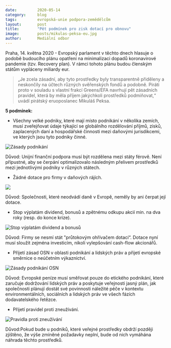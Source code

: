 ```yaml
---
date:         2020-05-14
category:     blog
tags:         evropská-unie podpora-zemědělcům
layout:       post
title:        "Pět podmínek pro zisk dotací pro obnovu"
image:        posts/mikulas-peksa-eu.jpg
author:       Mediální odbor
---  
```




Praha, 14. května 2020 - Evropský parlament v těchto dnech hlasuje o podobě budoucího plánu opatření na minimalizaci dopadů koronavirové pandemie (tzv. Recovery plan). V rámci tohoto plánu budou členským státům vypláceny miliardy eur.

> „Je zcela zásadní, aby tyto prostředky byly transparentně přiděleny a neskončily na účtech různých svěřenských fondů a podobně. Piráti proto v souladu s vlastní frakcí Greens/EFA navrhují pět zásadních pravidel, která by měla příjem jakýchkoli prostředků podmiňovat,“ uvádí pirátský eruoposlanec Mikuláš Peksa.

**5 podmínek:**

* Všechny velké podniky, které mají místo podnikání v několika zemích, musí zveřejňovat údaje týkající se globálního rozdělování příjmů, zisků, zaplacených daní a hospodářské činnosti mezi daňovými jurisdikcemi, ve kterých jsou tyto podniky činné.

![Zásady podnikání](https://pirati.cz/assets/img/articles/2020/zverejnovani-prijmu.jpeg)

Důvod: Unijní finanční podpora musí být rozdělena mezi státy férově. Není přípustné, aby se čerpání optimalizovalo následným přelivem prostředků mezi jednotlivými podniky v různých státech.

* Žádné dotace pro firmy v daňových rájích.

![](https://pirati.cz/assets/img/articles/2020/danove-raje.jpeg)

Důvod: Společnosti, které neodvádí daně v Evropě, neměly by ani čerpat její dotace.

* Stop výplatám dividend, bonusů a zpětnému odkupu akcií min. na dva roky (resp. do konce krize).

![Stop výplatám dividend a bonusů](https://pirati.cz/assets/img/articles/2020/vyplaty-dividend.jpeg)

Důvod: Firmy se nesmí stát "průtokovým ohřívačem dotací“. Dotace nyní musí sloužit zejména investicím, nikoli vylepšování cash-flow akcionářů.

* Přijetí zásad OSN v oblasti podnikání a lidských práv a přijetí evropské směrnice o neúčetním výkaznictví.

![Zásady podnikání OSN](https://pirati.cz/assets/img/articles/2020/zasady-podnikani.jpeg)

Důvod: Evropské peníze musí směřovat pouze do etického podnikání, které zaručuje dodržování lidských práv a poskytuje veřejnosti jasný plán, jak společnosti plánují dostát své povinnosti náležité péče v kontextu environmentálních, sociálních a lidských práv ve všech fázích dodavatelského řetězce.

* Přijetí pravidel proti zneužívání. 

![Pravidla proti zneužívání](https://pirati.cz/assets/img/articles/2020/proti-zneuzivani.jpeg)

Důvod:Pokud bude u podniků, které veřejné prostředky obdrží později zjištěno, že výše zmíněné požadavky neplní, bude od nich vymáhána náhrada těchto prostředků.
